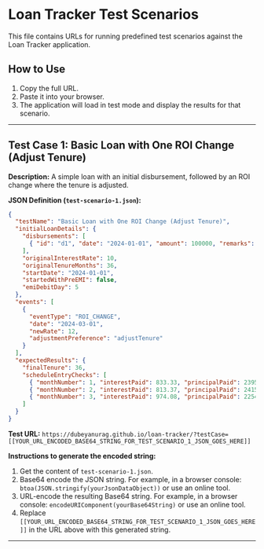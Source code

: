 # Loan Tracker Test Scenarios

This file contains URLs for running predefined test scenarios against the Loan Tracker application.

## How to Use
1. Copy the full URL.
2. Paste it into your browser.
3. The application will load in test mode and display the results for that scenario.

---

## Test Case 1: Basic Loan with One ROI Change (Adjust Tenure)

**Description:** A simple loan with an initial disbursement, followed by an ROI change where the tenure is adjusted.

**JSON Definition (`test-scenario-1.json`):**
```json
{
  "testName": "Basic Loan with One ROI Change (Adjust Tenure)",
  "initialLoanDetails": {
    "disbursements": [
      { "id": "d1", "date": "2024-01-01", "amount": 100000, "remarks": "Initial" }
    ],
    "originalInterestRate": 10,
    "originalTenureMonths": 36,
    "startDate": "2024-01-01",
    "startedWithPreEMI": false,
    "emiDebitDay": 5
  },
  "events": [
    { 
      "eventType": "ROI_CHANGE", 
      "date": "2024-03-01", 
      "newRate": 12, 
      "adjustmentPreference": "adjustTenure" 
    }
  ],
  "expectedResults": {
    "finalTenure": 36, 
    "scheduleEntryChecks": [
      { "monthNumber": 1, "interestPaid": 833.33, "principalPaid": 2395.59 },
      { "monthNumber": 2, "interestPaid": 813.37, "principalPaid": 2415.55 },
      { "monthNumber": 3, "interestPaid": 974.08, "principalPaid": 2254.84 } 
    ]
  }
}
```

**Test URL:**
`https://dubeyanurag.github.io/loan-tracker/?testCase=[[YOUR_URL_ENCODED_BASE64_STRING_FOR_TEST_SCENARIO_1_JSON_GOES_HERE]]`

**Instructions to generate the encoded string:**
1.  Get the content of `test-scenario-1.json`.
2.  Base64 encode the JSON string. For example, in a browser console: `btoa(JSON.stringify(yourJsonDataObject))` or use an online tool.
3.  URL-encode the resulting Base64 string. For example, in a browser console: `encodeURIComponent(yourBase64String)` or use an online tool.
4.  Replace `[[YOUR_URL_ENCODED_BASE64_STRING_FOR_TEST_SCENARIO_1_JSON_GOES_HERE]]` in the URL above with this generated string.

---

